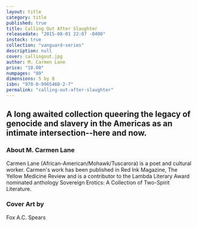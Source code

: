 ```yaml
---
layout: title
category: title
published: true
title: Calling Out After Slaughter
releasedate: "2015-08-01 22:07 -0400"
instock: true
collection: "vanguard-series"
description: null
cover: callingout.jpg
author: M. Carmen Lane
price: "10.00"
numpages: "80"
dimensions: 5 by 8
isbn: "978-0-9965460-2-7"
permalink: "calling-out-after-slaughter"
---
```




## A long awaited collection queering the legacy of genocide and slavery in the Americas as an intimate intersection--here and now. 

### About M. Carmen Lane

Carmen Lane (African-American/Mohawk/Tuscarora) is a poet and cultural worker. Carmen's work has been published in Red Ink Magazine, The Yellow Medicine Review and is a contributor to the Lambda Literary Award nominated anthology Sovereign Erotics: A Collection of Two-Spirit Literature.

### Cover Art by 

Fox A.C. Spears
